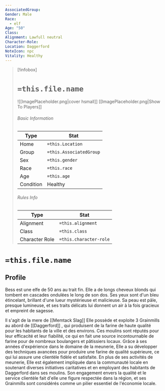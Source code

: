 ```yaml
---
AssociatedGroup: 
Gender: Male
Race:
  - elf
Age: "50"
Class: 
Alignment: Lawfull neutral
Character-Role: 
Location: Daggerford
NoteIcon: npc
Vitality: Healthy
---
```




> [!infobox]
> # `=this.file.name`
> ![[ImagePlaceholder.png|cover hsmall]]
> [[ImagePlaceholder.png|Show To Players]]
> ###### Basic Information
> Type |  Stat |
> ---|---|
> Home | `=this.Location` |
> Group | `=this.AssociatedGroup` |
> Sex | `=this.gender` |
> Race | `=this.race` |
> Age | `=this.age` |
> Condition | Healthy |
> ###### Rules Info
> Type |  Stat |
> ---|---|
> Alignment | `=this.alignment` |
> Class | `=this.class` |
> Character Role | `=this.character-role` |

# `=this.file.name`
## Profile


Bess est une elfe de 50 ans au trait fin. Elle a de longs cheveux blonds qui tombent en cascades ondulées le long de son dos. Ses yeux sont d'un bleu étincelant, brillant d'une lueur mystérieuse et malicieuse. Sa peau est pâle, presque lumineuse, et ses traits délicats lui donnent un air à la fois gracieux et empreint de sagesse.

Il s'agit de la mere de [[Memtack Slag]] 
Elle possède et exploite 3 Grainmills au abord de [[Daggerford]] , qui produisent de la farine de haute qualité pour les habitants de la ville et des environs. Ces moulins sont réputés pour leur efficacité et leur fiabilité, ce qui en fait une source incontournable de farine pour de nombreux boulangers et pâtissiers locaux. Grâce à ses années d'expérience dans le domaine de la meunerie, Elle a su développer des techniques avancées pour produire une farine de qualité supérieure, ce qui lui assure une clientèle fidèle et satisfaite. En plus de ses activités de meunerie, Elle est également impliquée dans la communauté locale en soutenant diverses initiatives caritatives et en employant des habitants de Daggerford dans ses moulins. Son engagement envers la qualité et le service clientèle fait d'elle une figure respectée dans la région, et ses Grainmills sont considérés comme un pilier essentiel de l'économie locale.
